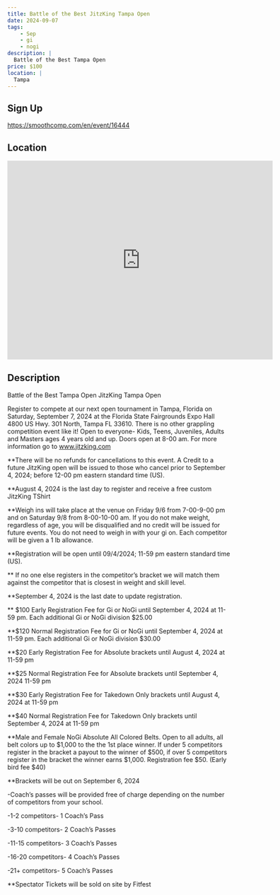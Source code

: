 ```yaml
---
title: Battle of the Best JitzKing Tampa Open
date: 2024-09-07
tags:
    - Sep
    - gi 
    - nogi 
description: |
  Battle of the Best Tampa Open
price: $100
location: |
  Tampa
---
```

## Sign Up
https://smoothcomp.com/en/event/16444

## Location
<iframe src="https://www.google.com/maps/embed?pb=!1m18!1m12!1m3!1d12345.6789!2d-82.3626466!3d27.9906714!2m3!1f0!2f0!3f0!3m2!1i1024!2i768!4f13.1!3m3!1m2!1s0x0%3A0x0!2z27.9906714!5e0!3m2!1sen!2sus!4v1234567890" width="600" height="450" style="border:0;" allowfullscreen="" loading="lazy"></iframe>

## Description
Battle of the Best Tampa Open JitzKing Tampa Open


Register to compete at our next open tournament in Tampa, Florida on Saturday, September 7, 2024 at the Florida State Fairgrounds Expo Hall 4800 US Hwy. 301 North, Tampa FL 33610. There is no other grappling competition event like it! Open to everyone- Kids, Teens, Juveniles, Adults and Masters ages 4 years old and up. Doors open at 8-00 am. For more information go to www.jitzking.com


**There will be no refunds for cancellations to this event. A Credit to a future JitzKing open will be issued to those who cancel prior to September 4, 2024; before 12-00 pm eastern standard time (US).


**August 4, 2024 is the last day to register and receive a free custom JitzKing TShirt


**Weigh ins will take place at the venue on Friday 9/6 from 7-00-9-00 pm and on Saturday 9/8 from 8-00-10-00 am. If you do not make weight, regardless of age, you will be disqualified and no credit will be issued for future events. You do not need to weigh in with your gi on. Each competitor will be given a 1 lb allowance.


**Registration will be open until 09/4/2024; 11-59 pm eastern standard time (US).


** If no one else registers in the competitor’s bracket we will match them against the competitor that is closest in weight and skill level.


**September 4, 2024 is the last date to update registration.


** $100 Early Registration Fee for Gi or NoGi until September 4, 2024 at 11-59 pm. Each additional Gi or NoGi division $25.00


**$120 Normal Registration Fee for Gi or NoGi until September 4, 2024 at 11-59 pm. Each additional Gi or NoGi division $30.00


**$20 Early Registration Fee for Absolute brackets until August 4, 2024 at 11-59 pm


**$25 Normal Registration Fee for Absolute brackets until September 4, 2024 11-59 pm


**$30 Early Registration Fee for Takedown Only brackets until August 4, 2024 at 11-59 pm


**$40 Normal Registration Fee for Takedown Only brackets until September 4, 2024 at 11-59 pm


**Male and Female NoGi Absolute All Colored Belts. Open to all adults, all belt colors up to $1,000 to the the 1st place winner. If under 5 competitors register in the bracket a payout to the winner of $500, if over 5 competitors register in the bracket the winner earns $1,000. Registration fee $50. (Early bird fee $40)


**Brackets will be out on September 6, 2024


-Coach’s passes will be provided free of charge depending on the number of competitors from your school.


-1-2 competitors- 1 Coach’s Pass


-3-10 competitors- 2 Coach’s Passes


-11-15 competitors- 3 Coach’s Passes


-16-20 competitors- 4 Coach’s Passes


-21+ competitors- 5 Coach’s Passes


**Spectator Tickets will be sold on site by Fitfest